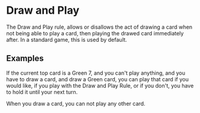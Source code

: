 # Draw and Play
The Draw and Play rule, allows or disallows the act of drawing a card when not being able to play a card, then playing the drawed card 
immediately after. In a standard game, this is used by default.

## Examples
If the current top card is a Green 7, and you can't play anything, and you have to draw a card, and draw a Green card, you can play 
that card if you would like, if you play with the Draw and Play Rule, or if you don't, you have to hold it until your next turn.

When you draw a card, you can not play any other card.
